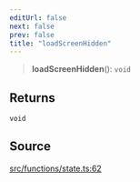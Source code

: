 ```yaml
---
editUrl: false
next: false
prev: false
title: "loadScreenHidden"
---
```


> **loadScreenHidden**(): `void`

## Returns

`void`

## Source

[src/functions/state.ts:62](https://github.com/relishinc/dill-pixel/blob/c79d8e8552aaa0f13a29535c819ae67d025b4669/src/functions/state.ts#L62)
